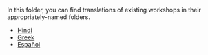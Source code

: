 In this folder, you can find translations of existing workshops in their appropriately-named folders.

- [Hindi](./hi/README.hi.md)
- [Greek](./el/README.el.md)
- [Español](./es/)